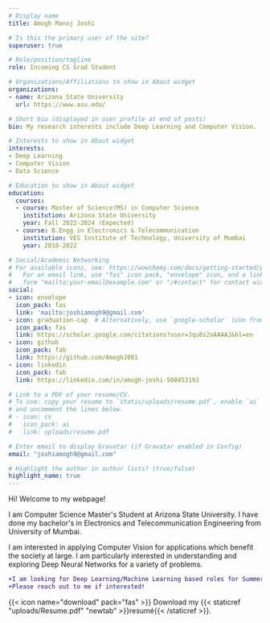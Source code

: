 ```yaml
---
# Display name
title: Amogh Manoj Joshi

# Is this the primary user of the site?
superuser: true

# Role/position/tagline
role: Incoming CS Grad Student

# Organizations/Affiliations to show in About widget
organizations:
- name: Arizona State University
  url: https://www.asu.edu/

# Short bio (displayed in user profile at end of posts)
bio: My research interests include Deep Learning and Computer Vision.

# Interests to show in About widget
interests:
- Deep Learning
- Computer Vision
- Data Science

# Education to show in About widget
education:
  courses:
  - course: Master of Science(MS) in Computer Science
    institution: Arizona State University
    year: Fall 2022-2024 (Expected)
  - course: B.Engg in Electronics & Telecommunication
    institution: VES Institute of Technology, University of Mumbai
    year: 2018-2022

# Social/Academic Networking
# For available icons, see: https://wowchemy.com/docs/getting-started/page-builder/#icons
#   For an email link, use "fas" icon pack, "envelope" icon, and a link in the
#   form "mailto:your-email@example.com" or "/#contact" for contact widget.
social:
- icon: envelope
  icon_pack: fas
  link: 'mailto:joshiamogh9@gmail.com'
- icon: graduation-cap  # Alternatively, use `google-scholar` icon from `ai` icon pack
  icon_pack: fas
  link: https://scholar.google.com/citations?user=Jqu8s2oAAAAJ&hl=en
- icon: github
  icon_pack: fab
  link: https://github.com/AmoghJ001
- icon: linkedin
  icon_pack: fab
  link: https://linkedin.com/in/amogh-joshi-508453193

# Link to a PDF of your resume/CV.
# To use: copy your resume to `static/uploads/resume.pdf`, enable `ai` icons in `params.toml`, 
# and uncomment the lines below.
# - icon: cv
#   icon_pack: ai
#   link: uploads/resume.pdf

# Enter email to display Gravatar (if Gravatar enabled in Config)
email: "joshiamogh9@gmail.com"

# Highlight the author in author lists? (true/false)
highlight_name: true
---
```


Hi! Welcome to my webpage!

I am Computer Science Master's Student at Arizona State University.
I have done my bachelor's in Electronics and Telecommunication Engineering from University of Mumbai.

I am interested in applying Computer Vision for applications which benefit the society at large. I am particularly interested in understanding and exploring Deep Neural Networks for a variety of problems.

```diff
+I am looking for Deep Learning/Machine Learning based roles for Summer 2023 Internship. 
+Please reach out to me if interested!
```

{{< icon name="download" pack="fas" >}} Download my {{< staticref "uploads/Resume.pdf" "newtab" >}}resumé{{< /staticref >}}.

